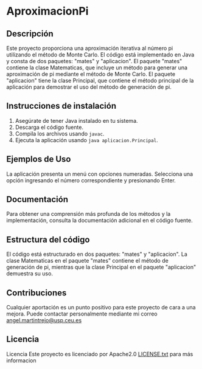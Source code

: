 # AproximacionPi

## Descripción
Este proyecto proporciona una aproximación iterativa al número pi utilizando el método de Monte Carlo. El código está implementado en Java y consta de dos paquetes: "mates" y "aplicacion". El paquete "mates" contiene la clase Matematicas, que incluye un método para generar una aproximación de pi mediante el método de Monte Carlo. El paquete "aplicacion" tiene la clase Principal, que contiene el método principal de la aplicación para demostrar el uso del método de generación de pi.

## Instrucciones de instalación
1. Asegúrate de tener Java instalado en tu sistema.
2. Descarga el código fuente.
3. Compila los archivos usando `javac`.
4. Ejecuta la aplicación usando `java aplicacion.Principal`.

## Ejemplos de Uso 
La aplicación presenta un menú con opciones numeradas. Selecciona una opción ingresando el número correspondiente y presionando Enter.

## Documentación
Para obtener una comprensión más profunda de los métodos y la implementación, consulta la documentación adicional en el código fuente.

##  Estructura del código
El código está estructurado en dos paquetes: "mates" y "aplicacion". La clase Matematicas en el paquete "mates" contiene el método de generación de pi, mientras que la clase Principal en el paquete "aplicacion" demuestra su uso.

## Contribuciones
Cualquier aportación es un punto positivo para este proyecto de cara a una mejora. Puede contactar personalmente mediante mi correo angel.martintrejo@usp.ceu.es

## Licencia
Licencia Este proyecto es licenciado por Apache2.0 [LICENSE.txt](LICENSE.txt) para más informacion